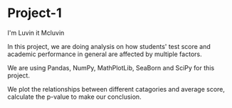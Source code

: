 # Project-1
I'm Luvin it Mcluvin

In this project, we are doing analysis on how students' test score and academic performance in general are affected by multiple factors.

We are using Pandas, NumPy, MathPlotLib, SeaBorn and SciPy for this project. 

We plot the relationships between different catagories and average score, calculate the p-value to make our conclusion.
